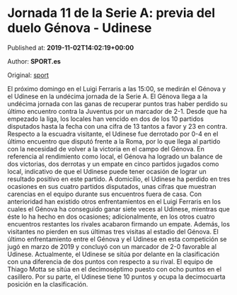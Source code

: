 
# Jornada 11 de la Serie A: previa del duelo Génova - Udinese

Published at: **2019-11-02T14:02:19+00:00**

Author: **SPORT.es**

Original: [sport](https://www.sport.es/es/noticias/calcio/jornada-11-de-la-serie-a-previa-del-duelo-genova---udinese-7711511)

El próximo domingo en el Luigi Ferraris a las 15:00, se medirán el Génova y el Udinese en la undécima jornada de la Serie A.
El Génova llega a la undécima jornada con las ganas de recuperar puntos tras haber perdido su último encuentro contra la Juventus por un marcador de 2-1. Desde que ha empezado la liga, los locales han vencido en dos de los 10 partidos disputados hasta la fecha con una cifra de 13 tantos a favor y 23 en contra.
Respecto a la escuadra visitante, el Udinese fue derrotado por 0-4 en el último encuentro que disputó frente a la Roma, por lo que llega al partido con la necesidad de volver a la victoria en el campo del Génova.
En referencia al rendimiento como local, el Génova ha logrado un balance de dos victorias, dos derrotas y un empate en cinco partidos jugados como local, indicativo de que el Udinese puede tener ocasión de lograr un resultado positivo en este partido. A domicilio, el Udinese ha perdido en tres ocasiones en sus cuatro partidos disputados, unas cifras que muestran carencias en el equipo durante sus encuentros fuera de casa.
Con anterioridad han existido otros enfrentamientos en el Luigi Ferraris en los cuales el Génova ha conseguido ganar siete veces al Udinese, mientras que éste lo ha hecho en dos ocasiones; adicionalmente, en los otros cuatro encuentros restantes los rivales acabaron firmando un empate. Además, los visitantes no pierden en sus últimas tres visitas al estadio del Génova. El último enfrentamiento entre el Génova y el Udinese en esta competición se jugó en marzo de 2019 y concluyó con un marcador de 2-0 favorable al Udinese.
Actualmente, el Udinese se sitúa por delante en la clasificación con una diferencia de dos puntos con respecto a su rival. El equipo de Thiago Motta se sitúa en el decimoséptimo puesto con ocho puntos en el casillero. Por su parte, el Udinese tiene 10 puntos y ocupa la decimocuarta posición en la clasificación.

